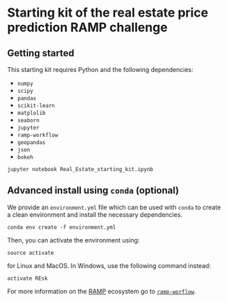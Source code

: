 # Starting kit of the real estate price prediction RAMP challenge


## Getting started

This starting kit requires Python and the following dependencies:

* `numpy`
* `scipy`
* `pandas`
* `scikit-learn`
* `matplolib`
* `seaborn`
* `jupyter`
* `ramp-workflow`
* `geopandas`
* `json`
* `bokeh`


```
jupyter notebook Real_Estate_starting_kit.ipynb
```


## Advanced install using `conda` (optional)

We provide an `environment.yml` file which can be used with `conda` to
create a clean environment and install the necessary dependencies.

```
conda env create -f environment.yml
```

Then, you can activate the environment using:

```
source activate 
```

for Linux and MacOS. In Windows, use the following command instead:

```
activate REsk
```

For more information on the [RAMP](http:www.ramp.studio) ecosystem go to
[`ramp-worflow`](https://github.com/paris-saclay-cds/ramp-workflow).